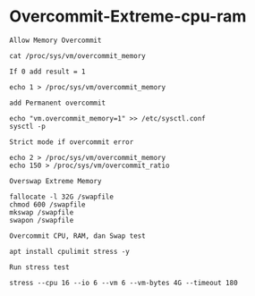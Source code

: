 # Overcommit-Extreme-cpu-ram

`Allow Memory Overcommit`
```
cat /proc/sys/vm/overcommit_memory
```
`If 0 add result = 1`
```
echo 1 > /proc/sys/vm/overcommit_memory
```
`add Permanent overcommit`
```
echo "vm.overcommit_memory=1" >> /etc/sysctl.conf
sysctl -p
```
`Strict mode if overcommit error`
```
echo 2 > /proc/sys/vm/overcommit_memory
echo 150 > /proc/sys/vm/overcommit_ratio
```
`Overswap Extreme Memory`
```
fallocate -l 32G /swapfile
chmod 600 /swapfile
mkswap /swapfile
swapon /swapfile
```
`Overcommit CPU, RAM, dan Swap test`
```
apt install cpulimit stress -y
```
`Run stress test`
```
stress --cpu 16 --io 6 --vm 6 --vm-bytes 4G --timeout 180
```
